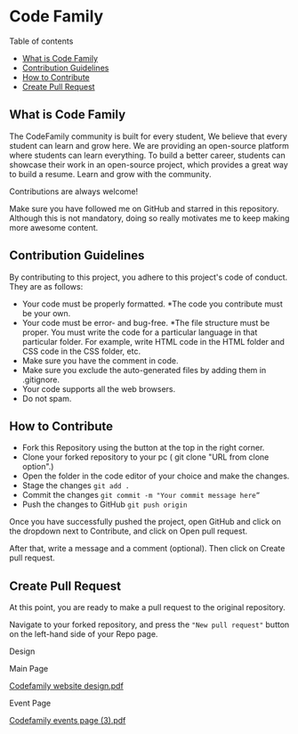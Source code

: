 # Code Family

Table of contents

- [What is Code Family](#what-is-code-family)
- [Contribution Guidelines](#contribution-guidelines)
- [How to Contribute](#how-to-contribute)
- [Create Pull Request](#create-pull-request)

## What is Code Family

The CodeFamily community is built for every student, We believe that every student can learn and grow here. We are providing an open-source platform where students can learn everything. To build a better career, students can showcase their work in an open-source project, which provides a great way to build a resume. Learn and grow with the community.

Contributions are always welcome!

Make sure you have followed me on GitHub and starred in this repository. Although this is not mandatory, doing so really motivates me to keep making more awesome content.

## Contribution Guidelines

By contributing to this project, you adhere to this project's code of conduct. They are as follows:

- Your code must be properly formatted.
    \*The code you contribute must be your own.
- Your code must be error- and bug-free.
    \*The file structure must be proper. You must write the code for a particular language in that particular folder. For example, write HTML code in the HTML folder and CSS code in the CSS folder, etc.
- Make sure you have the comment in code.
- Make sure you exclude the auto-generated files by adding them in .gitignore.
- Your code supports all the web browsers.
- Do not spam.

## How to Contribute

- Fork this Repository using the button at the top in the right corner.
- Clone your forked repository to your pc ( git clone "URL from clone option".)
- Open the folder in the code editor of your choice and make the changes.
- Stage the changes
    `git add .`
- Commit the changes
    `git commit -m "Your commit message here”`
- Push the changes to GitHub
    `git push origin`

Once you have successfully pushed the project, open GitHub and click on the dropdown next to Contribute, and click on Open pull request.

After that, write a message and a comment
(optional). Then click on Create pull request.

## Create Pull Request

At this point, you are ready to make a pull request to the original repository.

Navigate to your forked repository, and press the `"New pull request"` button on the left-hand side of your Repo page.


Design 

Main Page

[Codefamily website design.pdf](https://github.com/Codefamily-developer/Codefamily_Website/files/10678505/Codefamily.website.design.pdf)

Event Page

[Codefamily events page (3).pdf](https://github.com/Codefamily-developer/Codefamily_Website/files/10678510/Codefamily.events.page.3.pdf)



